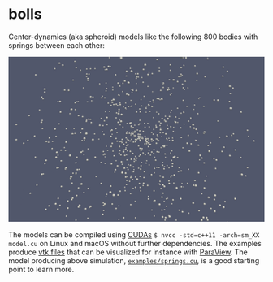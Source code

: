 bolls
=====

Center-dynamics (aka spheroid) models like the following 800 bodies with springs between each other:

![800 bodies with springs](springs.gif)

The models can be compiled using [CUDAs](https://developer.nvidia.com/cuda-downloads) `$ nvcc -std=c++11 -arch=sm_XX model.cu` on Linux and macOS without further dependencies. The examples produce [vtk files](http://www.vtk.org/wp-content/uploads/2015/04/file-formats.pdf) that can be visualized for instance with [ParaView](http://www.paraview.org/). The model producing above simulation, [`examples/springs.cu`](examples/springs.cu), is a good starting point to learn more.
